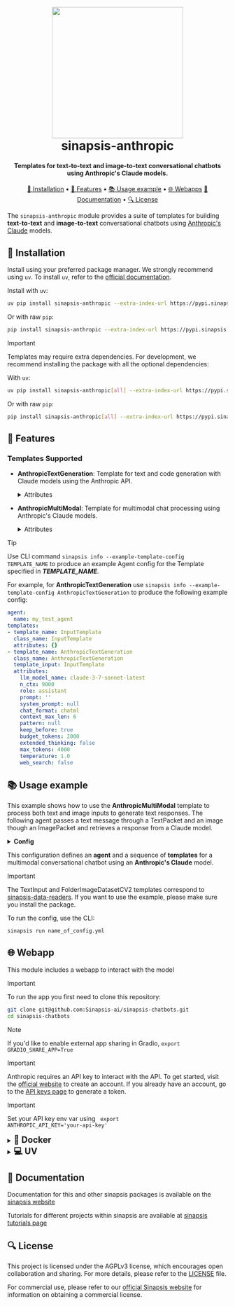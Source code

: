 <h1 align="center">
<br>
<a href="https://sinapsis.tech/">
  <img
    src="https://github.com/Sinapsis-AI/brand-resources/blob/main/sinapsis_logo/4x/logo.png?raw=true"
    alt="" width="300">
</a>
<br>
sinapsis-anthropic
<br>
</h1>

<h4 align="center">Templates for text-to-text and image-to-text conversational chatbots using Anthropic's Claude models.</h4>

<p align="center">
<a href="#installation">🐍 Installation</a> •
<a href="#features">🚀 Features</a> •
<a href="#example">📚 Usage example</a> •
<a href="#webapps">🌐 Webapps</a>
<a href="#documentation">📙 Documentation</a> •
<a href="#license">🔍 License</a>
</p>

The `sinapsis-anthropic` module provides a suite of templates for building **text-to-text** and **image-to-text** conversational chatbots using [Anthropic's Claude](https://docs.anthropic.com/en/docs/overview) models.

<h2 id="installation">🐍 Installation</h2>


Install using your preferred package manager. We strongly recommend using <code>uv</code>. To install <code>uv</code>, refer to the [official documentation](https://docs.astral.sh/uv/getting-started/installation/#installation-methods).

Install with <code>uv</code>:

```bash
uv pip install sinapsis-anthropic --extra-index-url https://pypi.sinapsis.tech
```

Or with raw <code>pip</code>:
```bash
pip install sinapsis-anthropic --extra-index-url https://pypi.sinapsis.tech
```

> [!IMPORTANT]
> Templates may require extra dependencies. For development, we recommend installing the package with all the optional dependencies:
>

With <code>uv</code>:
```bash
uv pip install sinapsis-anthropic[all] --extra-index-url https://pypi.sinapsis.tech
```
Or with raw <code>pip</code>:
```bash
pip install sinapsis-anthropic[all] --extra-index-url https://pypi.sinapsis.tech
```


<h2 id="features">🚀 Features</h2>

<h3>Templates Supported</h3>

- **AnthropicTextGeneration**: Template for text and code generation with Claude models using the Anthropic API.

    <details>
    <summary>Attributes</summary>

    - `llm_model_name`(Required): The name of the Claude model to be used. To see the list of all available Claude models visit the [official documentation](https://docs.anthropic.com/en/docs/about-claude/models/overview).
    - `role`(Optional): The role in the conversation, such as `system`, `user`, or `assistant` (default: `assistant`).
    - `prompt`(Optional):  A set of instructions provided to the LLM to guide how to respond. (default: empty string).
    - `system_prompt`(Optional): The prompt that indicates the LLM how to behave (default: `None`).
    - `context_max_len`(Optional): The maximum length for the conversation context (default: `6`).
    - `budget_tokens`(Optional): The maximum number of tokens to allocate for intermediate
        thinking steps when `extended_thinking` is enabled (default: `2000`).
    - `extended_thinking`(Optional): A flag indicating whether to display "thinking" content blocks in the response (default: `False`).
    - `max_tokens`(Optional): Maximum number of tokens to generate (default: `4000`).
    - `temperature`(Optional): Sampling temperature for the model (default: `1.0`).
    - `web_search`(Optional): A boolean flag indicating whether web search should be enabled (default: `False`).
    </details>

- **AnthropicMultiModal**: Template for multimodal chat processing using Anthropic's Claude models.

    <details>
    <summary>Attributes</summary>

    - `llm_model_name`(Required): The name of the Claude model to be used. To see the list of all available Claude models visit the [official documentation](https://docs.anthropic.com/en/docs/about-claude/models/overview).
    - `role`(Optional): The role in the conversation, such as `system`, `user`, or `assistant` (default: `assistant`).
    - `prompt`(Optional):  A set of instructions provided to the LLM to guide how to respond. (default: empty string).
    - `system_prompt`(Optional): The prompt that indicates the LLM how to behave (default: `None`).
    - `context_max_len`(Optional): The maximum length for the conversation context (default: `6`).
    - `budget_tokens`(Optional): The maximum number of tokens to allocate for intermediate
        thinking steps when `extended_thinking` is enabled (default: `2000`).
    - `extended_thinking`(Optional): A flag indicating whether to display "thinking" content blocks in the response (default: `False`).
    - `max_tokens`(Optional): Maximum number of tokens to generate (default: `4000`).
    - `temperature`(Optional): Sampling temperature for the model (default: `1.0`).
    - `web_search`(Optional): A boolean flag indicating whether web search should be enabled (default: `False`).
    </details>


> [!TIP]
> Use CLI command ```sinapsis info --example-template-config TEMPLATE_NAME``` to produce an example Agent config for the Template specified in ***TEMPLATE_NAME***.

For example, for **AnthropicTextGeneration** use ```sinapsis info --example-template-config AnthropicTextGeneration``` to produce the following example config:

```yaml
agent:
  name: my_test_agent
templates:
- template_name: InputTemplate
  class_name: InputTemplate
  attributes: {}
- template_name: AnthropicTextGeneration
  class_name: AnthropicTextGeneration
  template_input: InputTemplate
  attributes:
    llm_model_name: claude-3-7-sonnet-latest
    n_ctx: 9000
    role: assistant
    prompt: ''
    system_prompt: null
    chat_format: chatml
    context_max_len: 6
    pattern: null
    keep_before: true
    budget_tokens: 2000
    extended_thinking: false
    max_tokens: 4000
    temperature: 1.0
    web_search: false
```

<h2 id="example">📚 Usage example</h2>

This example shows how to use the **AnthropicMultiModal** template to process both text and image inputs to generate text responses. The following agent passes a text message through a TextPacket and an image though an ImagePacket and retrieves a response from a Claude model.

<details id='usage'><summary><strong><span style="font-size: 1.0em;"> Config</span></strong></summary>

```yaml
agent:
  name: my_claude_agent
  description: Agent with support for text-to-text and image-to-text conversational chatbots using Anthropic's Claude models

templates:
- template_name: InputTemplate
  class_name: InputTemplate
  attributes: { }

- template_name: TextInput
  class_name: TextInput
  template_input: InputTemplate
  attributes:
    text: Describe this image in two sentences.
- template_name: ImageReader
  class_name: FolderImageDatasetCV2
  template_input: TextInput
  attributes:
    load_on_init : True
    data_dir: './artifacts'
    pattern : 'sunset.jpeg'
- template_name: AnthropicMultiModal
  class_name: AnthropicMultiModal
  template_input: ImageReader
  attributes:
    llm_model_name: claude-3-opus-20240229
    max_tokens: 4000
    temperature: 1
```
</details>

This configuration defines an **agent** and a sequence of **templates** for a multimodal conversational chatbot using an **Anthropic's Claude** model.

> [!IMPORTANT]
> The TextInput and FolderImageDatasetCV2 templates correspond to [sinapsis-data-readers](https://github.com/Sinapsis-AI/sinapsis-data-tools/tree/main/packages/sinapsis_data_readers). If you want to use the example, please make sure you install the package.
>

To run the config, use the CLI:
```bash
sinapsis run name_of_config.yml
```

<h2 id="webapps">🌐 Webapp</h2>

This module includes a webapp to interact with the model

> [!IMPORTANT]
> To run the app you first need to clone this repository:

```bash
git clone git@github.com:Sinapsis-ai/sinapsis-chatbots.git
cd sinapsis-chatbots
```

> [!NOTE]
> If you'd like to enable external app sharing in Gradio, `export GRADIO_SHARE_APP=True`

> [!IMPORTANT]
> Anthropic requires an API key to interact with the API. To get started, visit the [official website](https://console.anthropic.com/) to create an account. If you already have an account, go to the [API keys page](https://console.anthropic.com/settings/keys) to generate a token.

> [!IMPORTANT]
> Set your API key env var using <code> export ANTHROPIC_API_KEY='your-api-key'</code>


<details>
<summary id="uv"><strong><span style="font-size: 1.4em;">🐳 Docker</span></strong></summary>

**IMPORTANT** This docker image depends on the sinapsis-nvidia:base image. Please refer to the official [sinapsis](https://github.com/Sinapsis-ai/sinapsis?tab=readme-ov-file#docker) instructions to Build with Docker.

1. **Build the sinapsis-chatbots image**:
```bash
docker compose -f docker/compose.yaml build
```
2. **Start app the container**
```bash
docker compose -f docker/compose_apps.yaml up sinapsis-claude-chatbot -d
```
3. **Check the logs**
```bash
docker logs -f sinapsis-claude-chatbot
```
4. **The logs will display the URL to access the webapp, e.g.,:**:
```bash
Running on local URL:  http://127.0.0.1:7860
```
**NOTE**: The url may be different, check the output of logs.

5. **To stop the app**:
```bash
docker compose -f docker/compose_apps.yaml down
```

</details>

<details>
<summary id="virtual-environment"><strong><span style="font-size: 1.4em;">💻 UV</span></strong></summary>

To run the webapp using the <code>uv</code> package manager, follow these steps:

1. **Export the environment variable to install the python bindings for llama-cpp**:

```bash
export CMAKE_ARGS="-DGGML_CUDA=on"
export FORCE_CMAKE="1"
```
2. **Export CUDACXX**:
```bash
export CUDACXX=$(command -v nvcc)
```

3. **Sync the virtual environment**:

```bash
uv sync --frozen
```

4. **Install the wheel**:
```bash
uv pip install sinapsis-chatbots[all] --extra-index-url https://pypi.sinapsis.tech
```

5. **Set your API key**:
```bash
export ANTHROPIC_API_KEY=your_api_key
```

6. **Run the webapp**:
```bash
uv run webapps/claude_chatbot.py
```

7. **The terminal will display the URL to access the webapp (e.g.)**:

```bash
Running on local URL:  http://127.0.0.1:7860
```
**NOTE**: The URL may vary; check the terminal output for the correct address.

</details>


<h2 id="documentation">📙 Documentation</h2>

Documentation for this and other sinapsis packages is available on the [sinapsis website](https://docs.sinapsis.tech/docs)

Tutorials for different projects within sinapsis are available at [sinapsis tutorials page](https://docs.sinapsis.tech/tutorials)


<h2 id="license">🔍 License</h2>

This project is licensed under the AGPLv3 license, which encourages open collaboration and sharing. For more details, please refer to the [LICENSE](LICENSE) file.

For commercial use, please refer to our [official Sinapsis website](https://sinapsis.tech) for information on obtaining a commercial license.